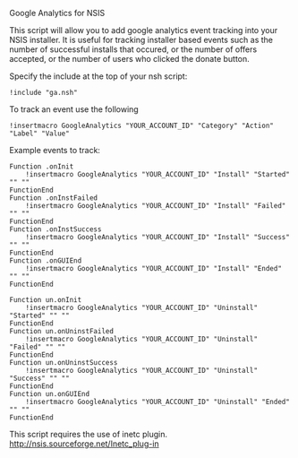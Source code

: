 Google Analytics for NSIS

This script will allow you to add google analytics event tracking into your NSIS installer. It is useful for tracking installer based events such as the number of successful installs that occured, or the number of offers accepted, or the number of users who clicked the donate button.

Specify the include at the top of your nsh script:

```
!include "ga.nsh"
```

To track an event use the following

```
!insertmacro GoogleAnalytics "YOUR_ACCOUNT_ID" "Category" "Action" "Label" "Value"
```

Example events to track:

```
Function .onInit
    !insertmacro GoogleAnalytics "YOUR_ACCOUNT_ID" "Install" "Started" "" ""
FunctionEnd
Function .onInstFailed
    !insertmacro GoogleAnalytics "YOUR_ACCOUNT_ID" "Install" "Failed" "" ""
FunctionEnd
Function .onInstSuccess
    !insertmacro GoogleAnalytics "YOUR_ACCOUNT_ID" "Install" "Success" "" ""
FunctionEnd
Function .onGUIEnd
    !insertmacro GoogleAnalytics "YOUR_ACCOUNT_ID" "Install" "Ended" "" ""
FunctionEnd

Function un.onInit
    !insertmacro GoogleAnalytics "YOUR_ACCOUNT_ID" "Uninstall" "Started" "" ""
FunctionEnd
Function un.onUninstFailed
    !insertmacro GoogleAnalytics "YOUR_ACCOUNT_ID" "Uninstall" "Failed" "" ""
FunctionEnd
Function un.onUninstSuccess
    !insertmacro GoogleAnalytics "YOUR_ACCOUNT_ID" "Uninstall" "Success" "" ""
FunctionEnd
Function un.onGUIEnd
    !insertmacro GoogleAnalytics "YOUR_ACCOUNT_ID" "Uninstall" "Ended" "" ""
FunctionEnd
```
This script requires the use of inetc plugin.
http://nsis.sourceforge.net/Inetc_plug-in